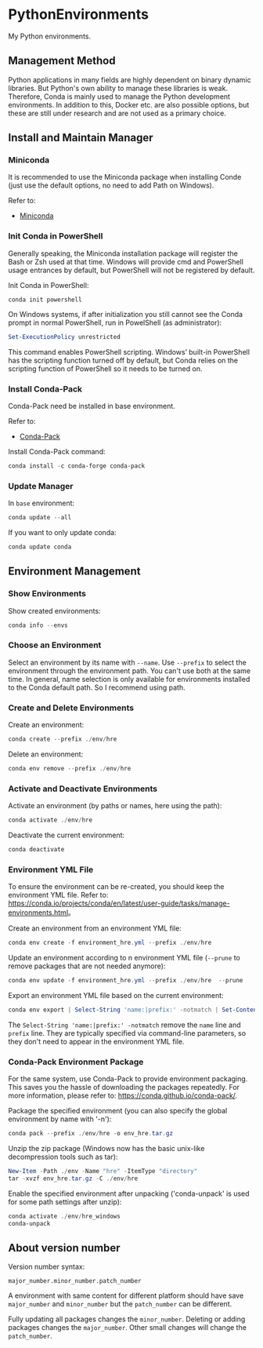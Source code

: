# PythonEnvironments

My Python environments.

## Management Method

Python applications in many fields are highly dependent on binary dynamic libraries. But Python's own ability to manage these libraries is weak. Therefore, Conda is mainly used to manage the Python development environments. In addition to this, Docker etc. are also possible options, but these are still under research and are not used as a primary choice.

## Install and Maintain Manager

### Miniconda

It is recommended to use the Miniconda package when installing Conde (just use the default options, no need to add Path on Windows).

Refer to:

* [Miniconda](https://docs.anaconda.com/free/miniconda/index.html)

### Init Conda in PowerShell

Generally speaking, the Miniconda installation package will register the Bash or Zsh used at that time. Windows will provide cmd and PowerShell usage entrances by default, but PowerShell will not be registered by default.

Init Conda in PowerShell:

```shell
conda init powershell
```

On Windows systems, if after initialization you still cannot see the Conda prompt in normal PowerShell, run in PowelShell (as administrator):

```PowerShell
Set-ExecutionPolicy unrestricted
```

This command enables PowerShell scripting. Windows’ built-in PowerShell has the scripting function turned off by default, but Conda relies on the scripting function of PowerShell so it needs to be turned on.

### Install Conda-Pack

Conda-Pack need be installed in base environment.

Refer to:

* [Conda-Pack](https://conda.github.io/conda-pack/)

Install Conda-Pack command:

```powershell
conda install -c conda-forge conda-pack
```

### Update Manager

In `base` environment:

```powershell
conda update --all
```

If you want to only update conda:

```powershell
conda update conda
```

## Environment Management

### Show Environments

Show created environments:

```powershell
conda info --envs
```

### Choose an Environment

Select an environment by its name with `--name`. Use `--prefix` to select the environment through the environment path. You can't use both at the same time. In general, name selection is only available for environments installed to the Conda default path. So I recommend using path.

### Create and Delete Environments

Create an environment:

```powershell
conda create --prefix ./env/hre
```

Delete an environment:

```powershell
conda env remove --prefix ./env/hre
```

### Activate and Deactivate Environments

Activate an environment (by paths or names, here using the path):

```powershell
conda activate ./env/hre
```

Deactivate the current environment:

```powershell
conda deactivate
```

### Environment YML File

To ensure the environment can be re-created, you should keep the environment YML file. Refer to: <https://conda.io/projects/conda/en/latest/user-guide/tasks/manage-environments.html>。

Create an environment from an environment YML file:

```powershell
conda env create -f environment_hre.yml --prefix ./env/hre
```

Update an environment according to n environment YML file (`--prune` to remove packages that are not needed anymore):

```powershell
conda env update -f environment_hre.yml --prefix ./env/hre  --prune
```

Export an environment YML file based on the current environment:

```powershell
conda env export | Select-String 'name:|prefix:' -notmatch | Set-Content environment_hre.yml
```

The `Select-String 'name:|prefix:' -notmatch` remove the `name` line and `prefix` line. They are typically specified via command-line parameters, so they don't need to appear in the environment YML file.

### Conda-Pack Environment Package

For the same system, use Conda-Pack to provide environment packaging. This saves you the hassle of downloading the packages repeatedly. For more information, please refer to: <https://conda.github.io/conda-pack/>.

Package the specified environment (you can also specify the global environment by name with '-n'):

```powershell
conda pack --prefix ./env/hre -o env_hre.tar.gz
```

Unzip the zip package (Windows now has the basic unix-like decompression tools such as tar):

```powershell
New-Item -Path ./env -Name "hre" -ItemType "directory"
tar -xvzf env_hre.tar.gz -C ./env/hre
```

Enable the specified environment after unpacking ('conda-unpack' is used for some path settings after unzip):

```powershell
conda activate ./env/hre_windows
conda-unpack
```

## About version number

Version number syntax:

```text
major_number.minor_number.patch_number
```

A environment with same content for different platform should have save `major_number` and `minor_number` but the `patch_number` can be different.

Fully updating all packages changes the `minor_number`. Deleting or adding packages changes the `major_number`. Other small changes will change the `patch_number`.
